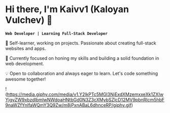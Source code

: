 # Hi there, I'm Kaivv1 (Kaloyan Vulchev) 👋

**`Web Developer | Learning Full-Stack Developer`**

🚀 Self-learner, working on projects. Passionate about creating full-stack websites and apps.

🌱 Currently focused on honing my skills and building a solid foundation in web development.

💡 Open to collaboration and always eager to learn. Let's code something awesome together!

!(https://media.giphy.com/media/v1.Y2lkPTc5MGI3NjExdXMzemxxeXk1ZXIwYjgyZW9xbzdlbmlwNWdoaHNtbGd0N3Z3cXMybSZlcD12MV9pbnRlcm5hbF9naWZfYnlfaWQmY3Q9Zw/m8jPxnABaL6dhnceRP/giphy.gif)

